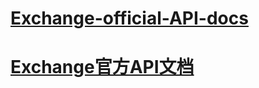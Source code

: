 # [Exchange-official-API-docs](api/us_en/api_doc_en.md)

# [Exchange官方API文档](api/blob/master/api/zh_cn/api_doc_cn.md)
